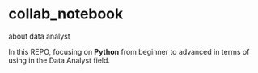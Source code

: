 # collab_notebook
about data analyst

In this REPO, focusing on **Python** from beginner to advanced in terms of using in the Data Analyst field.
